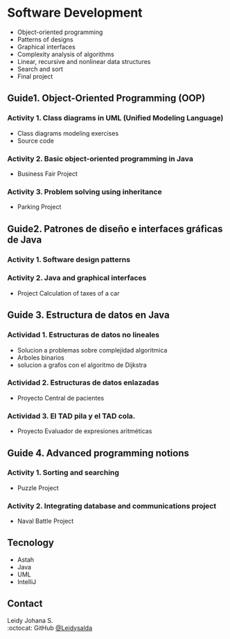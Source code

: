 Software Development
======

* Object-oriented programming
* Patterns of designs
* Graphical interfaces
* Complexity analysis of algorithms
* Linear, recursive and nonlinear data structures
* Search and sort
* Final project

## Guide1. Object-Oriented Programming (OOP)
### Activity 1. Class diagrams in UML (Unified Modeling Language)

* Class diagrams modeling exercises
* Source code
 
### Activity 2. Basic object-oriented programming in Java

* Business Fair Project

### Activity 3. Problem solving using inheritance

* Parking Project



## Guide2. Patrones de diseño e interfaces gráficas de Java

### Activity 1. Software design patterns

### Activity 2. Java and graphical interfaces

* Project Calculation of taxes of a car



## Guide 3. Estructura de datos en Java

### Actividad 1. Estructuras de  datos no lineales

* Solucion a problemas sobre complejidad algoritmica
* Arboles binarios
* solucion a grafos con el algoritmo de Dijkstra

### Actividad 2. Estructuras de datos enlazadas

* Proyecto Central de pacientes

### Actividad 3. El TAD pila y el TAD cola.

* Proyecto Evaluador de expresiones aritméticas 


## Guide 4. Advanced programming notions

### Activity 1. Sorting and searching

* Puzzle Project

### Activity 2. Integrating database and communications project

* Naval Battle Project


## Tecnology
* Astah
* Java
* UML
* IntelliJ

## Contact

Leidy Johana S.  
:octocat: GitHub [@Leidysalda](https://github.com/LeidySalda)
